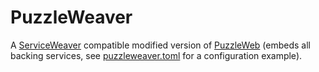 # PuzzleWeaver

A [ServiceWeaver](https://serviceweaver.dev/) compatible modified version of [PuzzleWeb](https://github.com/dvaumoron/puzzleweb) (embeds all backing services, see [puzzleweaver.toml](https://github.com/dvaumoron/puzzletest/blob/main/puzzleweaver.toml) for a configuration example).
